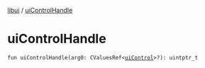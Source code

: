 [libui](README.md) / [uiControlHandle](ui-control-handle.md)

# uiControlHandle

`fun uiControlHandle(arg0: CValuesRef<`[`uiControl`](ui-control/README.md)`>?): uintptr_t`